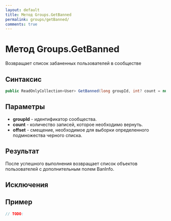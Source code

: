 ```yaml
---
layout: default
title: Метод Groups.GetBanned
permalink: groups/getBanned/
comments: true
---
```

# Метод Groups.GetBanned
Возвращает список забаненных пользователей в сообществе

## Синтаксис
```csharp
public ReadOnlyCollection<User> GetBanned(long groupId, int? count = null, int? offset = null)
```

## Параметры
+ **groupId** - идентификатор сообщества.
+ **count** - количество записей, которое необходимо вернуть.
+ **offset** - смещение, необходимое для выборки определенного подмножества черного списка.

## Результат
После успешного выполнения возвращает список объектов пользователей с дополнительным полем BanInfo.

## Исключения

## Пример
```csharp
// TODO:
```
